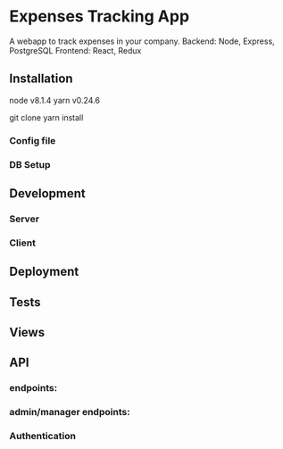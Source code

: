 # Expenses Tracking App
A webapp to track expenses in your company.
Backend: Node, Express, PostgreSQL
Frontend: React, Redux

## Installation
node v8.1.4
yarn v0.24.6

git clone
yarn install

### Config file
### DB Setup

## Development
### Server
### Client

## Deployment

## Tests

## Views

## API
### endpoints:
### admin/manager endpoints:
### Authentication
